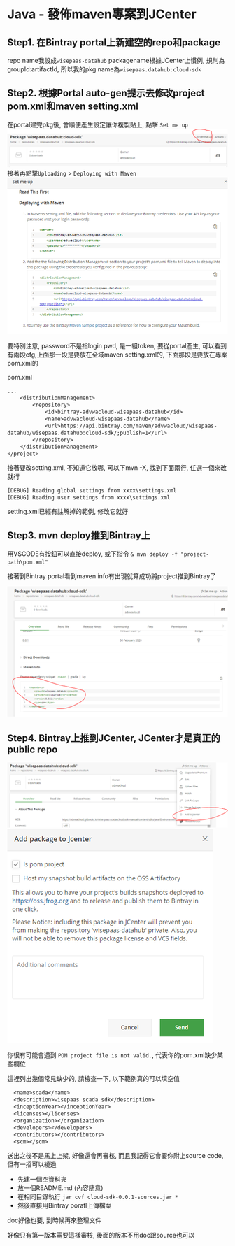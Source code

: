 # Java - 發佈maven專案到JCenter

## Step1. 在Bintray portal上新建空的repo和package

repo name我設成`wisepaas-datahub`
packagename根據JCenter上慣例, 規則為groupId:artifactId, 所以我的pkg name為`wisepaas.datahub:cloud-sdk`

## Step2. 根據Portal auto-gen提示去修改project pom.xml和maven setting.xml
在portal建完pkg後, 會順便產生設定讓你複製貼上, 點擊 `Set me up`
![](/assets/bintrayhint.PNG)
接著再點擊`Uploading` > `Deploying with Maven`
![](/assets/bintrayhint2.PNG)

要特別注意, password不是指login pwd, 是一組token, 要從portal產生,
可以看到有兩段cfg,上面那一段是要放在全域maven setting.xml的, 下面那段是要放在專案pom.xml的

pom.xml
```
...
	<distributionManagement>
		<repository>
			<id>bintray-advwacloud-wisepaas-datahub</id>
			<name>advwacloud-wisepaas-datahub</name>
			<url>https://api.bintray.com/maven/advwacloud/wisepaas-datahub/wisepaas.datahub:cloud-sdk/;publish=1</url>
		</repository>
	</distributionManagement>
</project>
```
接著要改setting.xml, 不知道它放哪, 可以下mvn -X, 找到下面兩行, 任選一個來改就行
```
[DEBUG] Reading global settings from xxxx\settings.xml
[DEBUG] Reading user settings from xxxx\settings.xml
```
setting.xml已經有註解掉的範例, 修改它就好

## Step3. mvn deploy推到Bintray上

用VSCODE有按鈕可以直接deploy, 或下指令
`& mvn deploy -f "project-path\pom.xml"`

接著到Bintray portal看到maven info有出現就算成功將project推到Bintray了

![](/assets/bintrayhint3.PNG)

## Step4. Bintray上推到JCenter, JCenter才是真正的public repo

![](/assets/bintrayhint4.PNG)
![](/assets/bintrayhint5.PNG)

你很有可能會遇到 `POM project file is not valid.`, 代表你的pom.xml缺少某些欄位

這裡列出幾個常見缺少的, 請檢查一下, 以下範例真的可以填空值
```
  <name>scada</name>
  <description>wisepaas scada sdk</description>
  <inceptionYear></inceptionYear>
  <licenses></licenses>
  <organization></organization>
  <developers></developers>
  <contributors></contributors>
  <scm></scm>
```

送出之後不是馬上上架, 好像還會再審核, 而且我記得它會要你附上source code, 但有一招可以繞過

- 先建一個空資料夾
- 放一個README.md (內容隨意)
- 在相同目錄執行 `jar cvf cloud-sdk-0.0.1-sources.jar *`
- 然後直接用Bintray poratl上傳檔案

doc好像也要, 到時候再來整理文件

好像只有第一版本需要這樣審核, 後面的版本不用doc跟source也可以
